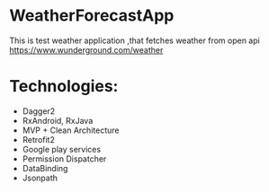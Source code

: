 # WeatherForecastApp
This is test weather application ,that fetches weather from open api https://www.wunderground.com/weather
# Technologies:
- Dagger2
- RxAndroid, RxJava
- MVP + Clean Architecture
- Retrofit2
- Google play services
- Permission Dispatcher
- DataBinding
- Jsonpath

